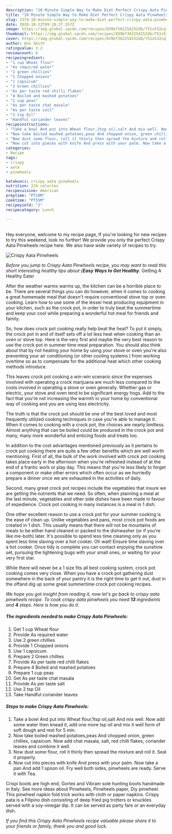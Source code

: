 ```yaml
---
description: "10 Minute Simple Way to Make Diet Perfect Crispy Aata Pinwheels"
title: "10 Minute Simple Way to Make Diet Perfect Crispy Aata Pinwheels"
slug: 3374-10-minute-simple-way-to-make-diet-perfect-crispy-aata-pinwheels
date: 2020-10-22T09:18:27.557Z
image: https://img-global.cpcdn.com/recipes/839bf362254252db/751x532cq70/crispy-aata-pinwheels-recipe-main-photo.jpg
thumbnail: https://img-global.cpcdn.com/recipes/839bf362254252db/751x532cq70/crispy-aata-pinwheels-recipe-main-photo.jpg
cover: https://img-global.cpcdn.com/recipes/839bf362254252db/751x532cq70/crispy-aata-pinwheels-recipe-main-photo.jpg
author: Ann Smith
ratingvalue: 3.2
reviewcount: 6
recipeingredient:
- "1 cup Wheat flour"
- "As required water"
- "2 green chillies"
- "1 Chopped onions"
- "1 capsicum"
- "2 Green chillies"
- "As per taste red chilli flakes"
- "4 Boiled and mashed potatoes"
- "1 cup peas"
- "As per taste chat masala"
- "As per taste salt"
- "2 tsp Oil"
- "Handful coriander leaves"
recipeinstructions:
- "Take a bowl And put into Wheat flour,1tsp oil,salt And mix well. Now add some water then knead it, add one more tsp oil and mix it well form of soft dough and rest for 5 min."
- "Now take boiled mashed potatoes,peas And chopped onion, green chillies, capsicum. Now add chat masala, salt, red chilli flakes, coriander leaves and combine it well."
- "Now dust some flour, roll it thinly then spread the mixture and roll it. Seal it properly."
- "Now cut into pieces with knife And press with your palm. Now take a pan And add 1 spoon oil. Fry well both sides, pinwheels are ready. Serve it with Tea."
categories:
- Recipe
tags:
- crispy
- aata
- pinwheels

katakunci: crispy aata pinwheels 
nutrition: 224 calories
recipecuisine: American
preptime: "PT19M"
cooktime: "PT55M"
recipeyield: "2"
recipecategory: Lunch

---
```

<br>
Hey everyone, welcome to my recipe page, If you're looking for new recipes to try this weekend, look no further! We provide you only the perfect Crispy Aata Pinwheels recipe here. We also have wide variety of recipes to try.
<br>


![Crispy Aata Pinwheels](https://img-global.cpcdn.com/recipes/839bf362254252db/751x532cq70/crispy-aata-pinwheels-recipe-main-photo.jpg)

<i>Before you jump to Crispy Aata Pinwheels recipe, you may want to read this short interesting healthy tips about {<strong>Easy Ways to Get Healthy</strong>.</i>
Getting A Healthy Eater


After the weather warms warms up, the kitchen can be a horrible place to be. There are several things you can do however, when it comes to cooking a great homemade meal that doesn't require conventional stove top or oven cooking. Learn how to use some of the lesser heat producing equipment in your kitchen, such as the crock pot, in order to truly beat the summertime and keep your cool while preparing a wonderful hot meal for friends and family.

So, how does crock pot cooking really help beat the heat? To put it simply, the crock pot in and of itself sets off a lot less heat when cooking than an oven or stove top. Here is the very first and maybe the very best reason to use the crock pot in summer time meal preparation. You should also think about that by not heating your home by using your stove or oven you're also preventing your air conditioning (or other cooling systems ) from working overtime so as to compensate for the additional heat which other cooking methods introduce.

This leaves crock pot cooking a win-win scenario since the expenses involved with operating a crock marijuana are much less compared to the costs involved in operating a stove or oven generally. Whether gas or electric, your stove and oven tend to be significant energy hogs. Add to the fact that you're not increasing the warmth in your home by conventional way of cooking and you are using less electricity.

 The truth is that the crock pot should be one of the best loved and most frequently utilized cooking techniques in case you're able to manage it. When it comes to cooking with a crock pot, the choices are nearly limitless.  Almost anything that can be boiled could be produced in the crock pot and many, many more wonderful and enticing foods and treats too.



In addition to the cost advantages mentioned previously as it pertains to crock pot cooking there are quite a few other benefits which are well worth mentioning. First of all, the bulk of the work involved with crock pot cooking takes place early in the afternoon when you're refreshed instead of at the end of a frantic work or play day. This means that you're less likely to forget a component or make other errors which often occur as we hurriedly prepare a dinner once we are exhausted in the activities of daily.

Second, many great crock pot recipes include the vegetables that insure we are getting the nutrients that we need. So often, when planning a meal at the last minute, vegetables and other side dishes have been made in favour of expedience. Crock pot cooking in many instances is a meal in 1 dish.

One other excellent reason to use a crock pot for your summer cooking is the ease of clean up.  Unlike vegetables and pans, most crock pot foods are created in 1 dish. This usually means that there will not be mountains of meals to be either hand cleaned or packed to the dishwasher (or if you're like me-both) later. It's possible to spend less time cleaning only as you spent less time slaving over a hot cooker. Oh wait! Ensure time slaving over a hot cooker. Once tidy is complete you can contact enjoying the sunshine set, pursuing the lightening bugs with your small ones, or waiting for your very first star.

While there will never be a 1 size fits all best cooking system, crock pot cooking comes very close. When you have a crock pot gathering dust somewhere in the back of your pantry it is the right time to get it out, dust in the offand dig up some great summertime crock pot cooking recipes.


<i>We hope you got insight from reading it, now let's go back to crispy aata pinwheels recipe. To cook crispy aata pinwheels you need <strong>13</strong> ingredients and <strong>4</strong> steps. Here is how you do it.
</i>

##### The ingredients needed to make Crispy Aata Pinwheels:

1. Get 1 cup Wheat flour
1. Provide As required water
1. Use 2 green chillies
1. Provide 1 Chopped onions
1. Use 1 capsicum
1. Prepare 2 Green chillies
1. Provide As per taste red chilli flakes
1. Prepare 4 Boiled and mashed potatoes
1. Prepare 1 cup peas
1. Get As per taste chat masala
1. Provide As per taste salt
1. Use 2 tsp Oil
1. Take Handful coriander leaves


##### Steps to make Crispy Aata Pinwheels:

1. Take a bowl And put into Wheat flour,1tsp oil,salt And mix well. Now add some water then knead it, add one more tsp oil and mix it well form of soft dough and rest for 5 min.
1. Now take boiled mashed potatoes,peas And chopped onion, green chillies, capsicum. Now add chat masala, salt, red chilli flakes, coriander leaves and combine it well.
1. Now dust some flour, roll it thinly then spread the mixture and roll it. Seal it properly.
1. Now cut into pieces with knife And press with your palm. Now take a pan And add 1 spoon oil. Fry well both sides, pinwheels are ready. Serve it with Tea.


Crispi boots are high end, Gortex and Vibram sole hunting boots handmade in Italy. See more ideas about Pinwheels, Pinwheels paper, Diy pinwheel. This pinwheel napkin fold trick works with cloth or paper napkins. Crispy pata is a Filipino dish consisting of deep fried pig trotters or knuckles served with a soy-vinegar dip. It can be served as party fare or an everyday dish. 

<i>If you find this Crispy Aata Pinwheels recipe valuable please share it to your friends or family, thank you and good luck.</i>

